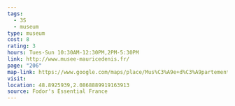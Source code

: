 ```yaml
---
tags:
  - 3S
  - museum
type: museum
cost: 8
rating: 3
hours: Tues-Sun 10:30AM-12:30PM,2PM-5:30PM
link: http://www.musee-mauricedenis.fr/
page: "206"
map-link: https://www.google.com/maps/place/Mus%C3%A9e+d%C3%A9partemental+Maurice+Denis/@48.8928308,2.0846277,17z/data=!3m1!4b1!4m6!3m5!1s0x47e68830441b1343:0x134d6866b83feda5!8m2!3d48.8928273!4d2.0872026!16s%2Fm%2F027byz2?entry=ttu&g_ep=EgoyMDI0MDkwNC4wIKXMDSoASAFQAw%3D%3D
visit: 
location: 48.8925939,2.0868889919163913
source: Fodor's Essential France
---
```

